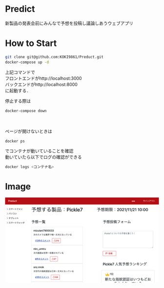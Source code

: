 # Predict
新製品の発表会前にみんなで予想を投稿し議論しあうウェブアプリ

# How to Start
```bash
git clone git@github.com:KOKI9861/Preduct.git
docker-compose up -d
```
上記コマンドで  
フロントエンドがhttp://localhost:3000  
バックエンドがhttp://localhost:8000  
に起動する．

停止する際は
```bash
docker-compose down
```
<br></br>
ページが開けないときは
```bash
docker ps
```
でコンテナが動いていることを確認  
動いていたら以下でログの確認ができる
```bash
docker logs <コンテナ名>
```


# Image
![frontend](img/topview.png)
